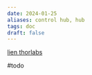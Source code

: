```yaml
---
date: 2024-01-25
aliases: control hub, hub
tags: doc
draft: false
---
```


[lien thorlabs](https://www.thorlabs.com/newgrouppage9.cfm?objectgroup_id=2424)

#todo
